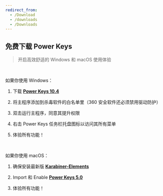 ```yaml
---
redirect_from:
  - /Download
  - /downloads
  - /Downloads
---
```


## 免费下载 Power Keys

> 开启高效舒适的 Windows 和 macOS 使用体验

<br>

如果你使用 Windows：

1. 下载 [**Power Keys 10.4**](https://github.com/PowerKeys/PowerKeys/releases/download/latest/Power-Keys-x64.exe)

2. 将主程序添加到杀毒软件的白名单里（360 安全软件还必须禁用驱动防护）

3. 双击运行主程序，同意其提升权限

4. 右击 Power Keys 任务栏托盘图标以访问其所有菜单

5. 体验所有功能！

<br>

如果你使用 macOS：

1. 确保安装最新版 [**Karabiner-Elements**](https://karabiner-elements.pqrs.org/)

2. Import 和 Enable [**Power Keys 5.0**](karabiner://karabiner/assets/complex_modifications/import?url=https://powerkeys.github.io/powerkeys.json)

3. 体验所有功能！
